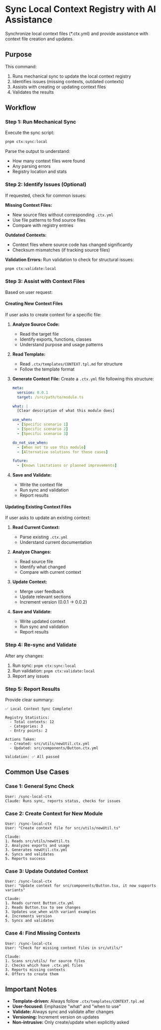 # Sync Local Context Registry with AI Assistance

Synchronize local context files (*.ctx.yml) and provide assistance with context file creation and updates.

## Purpose

This command:
1. Runs mechanical sync to update the local context registry
2. Identifies issues (missing contexts, outdated contexts)
3. Assists with creating or updating context files
4. Validates the results

## Workflow

### Step 1: Run Mechanical Sync

Execute the sync script:

```bash
pnpm ctx:sync:local
```

Parse the output to understand:
- How many context files were found
- Any parsing errors
- Registry location and stats

### Step 2: Identify Issues (Optional)

If requested, check for common issues:

**Missing Context Files:**
- New source files without corresponding `.ctx.yml`
- Use file patterns to find source files
- Compare with registry entries

**Outdated Contexts:**
- Context files where source code has changed significantly
- Checksum mismatches (if tracking source files)

**Validation Errors:**
Run validation to check for structural issues:

```bash
pnpm ctx:validate:local
```

### Step 3: Assist with Context Files

Based on user request:

#### Creating New Context Files

If user asks to create context for a specific file:

1. **Analyze Source Code:**
   - Read the target file
   - Identify exports, functions, classes
   - Understand purpose and usage patterns

2. **Read Template:**
   - Read `.ctx/templates/CONTEXT.tpl.md` for structure
   - Follow the template format

3. **Generate Context File:**
   Create a `.ctx.yml` file following this structure:

   ```yaml
   meta:
     version: 0.0.1
     target: /src/path/to/module.ts

   what: |
     [Clear description of what this module does]

   use_when:
     - [Specific scenario 1]
     - [Specific scenario 2]
     - [Specific scenario 3]

   do_not_use_when:
     - [When not to use this module]
     - [Alternative solutions for those cases]

   future:
     - [Known limitations or planned improvements]
   ```

4. **Save and Validate:**
   - Write the context file
   - Run sync and validation
   - Report results

#### Updating Existing Context Files

If user asks to update an existing context:

1. **Read Current Context:**
   - Parse existing `.ctx.yml`
   - Understand current documentation

2. **Analyze Changes:**
   - Read source file
   - Identify what changed
   - Compare with current context

3. **Update Context:**
   - Merge user feedback
   - Update relevant sections
   - Increment version (0.0.1 → 0.0.2)

4. **Save and Validate:**
   - Write updated context
   - Run sync and validation
   - Report results

### Step 4: Re-sync and Validate

After any changes:

1. Run sync: `pnpm ctx:sync:local`
2. Run validation: `pnpm ctx:validate:local`
3. Report any issues

### Step 5: Report Results

Provide clear summary:

```
✅ Local Context Sync Complete!

Registry Statistics:
  - Total contexts: 12
  - Categories: 3
  - Entry points: 2

Actions Taken:
  - Created: src/utils/newUtil.ctx.yml
  - Updated: src/components/Button.ctx.yml

Validation: ✅ All passed
```

## Common Use Cases

### Case 1: General Sync Check

```
User: /sync-local-ctx
Claude: Runs sync, reports status, checks for issues
```

### Case 2: Create Context for New Module

```
User: /sync-local-ctx
User: "Create context file for src/utils/newUtil.ts"

Claude:
1. Reads src/utils/newUtil.ts
2. Analyzes exports and usage
3. Generates newUtil.ctx.yml
4. Syncs and validates
5. Reports success
```

### Case 3: Update Outdated Context

```
User: /sync-local-ctx
User: "Update context for src/components/Button.tsx, it now supports variants"

Claude:
1. Reads current Button.ctx.yml
2. Reads Button.tsx to see changes
3. Updates use_when with variant examples
4. Increments version
5. Syncs and validates
```

### Case 4: Find Missing Contexts

```
User: /sync-local-ctx
User: "Check for missing context files in src/utils/"

Claude:
1. Scans src/utils/ for source files
2. Checks which have .ctx.yml files
3. Reports missing contexts
4. Offers to create them
```

## Important Notes

- **Template-driven:** Always follow `.ctx/templates/CONTEXT.tpl.md`
- **User-focused:** Emphasize "what" and "when to use"
- **Validate:** Always sync and validate after changes
- **Versioning:** Increment version on updates
- **Non-intrusive:** Only create/update when explicitly asked